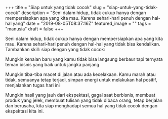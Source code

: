 +++
title = "Siap untuk yang tidak cocok"
slug = "siap-untuk-yang-tidak-cocok"
description = "Seni dalam hidup, tidak cukup hanya dengan mempersiapkan apa yang kita mau. Karena sehari-hari penuh dengan hal-hal yang"
date = "2019-08-05T08:37:16Z"
featured_image = ""
tags = "manusia"
draft = false
+++ 
 
Seni dalam hidup, tidak cukup hanya dengan mempersiapkan apa yang kita mau. Karena sehari-hari penuh dengan hal-hal yang tidak bisa kendalikan. Tambahkan skill: siap dengan yang tidak cocok: 

Mungkin kenalan baru yang kamu tidak bisa langsung berbaur tapi ternyata teman bisnis yang baik untuk jangka panjang.

Mungkin tiba-tiba macet di jalan atau ada kecelakaan. Kamu marah atau tidak, semuanya tetap terjadi, simpan energi untuk melakukan hal positif, menjalankan tugas hari ini

Mungkin hasil yang jauh dari ekspektasi, gagal saat berbisnis, membuat produk yang jelek, membuat tulisan yang tidak dibaca orang, tetap berjalan dan berusaha, kita siap menghadapi semua hal yang tidak cocok dengan ekspektasi kita ini.